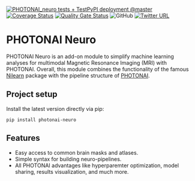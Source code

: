 [![PHOTONAI_neuro tests + TestPyPI deployment @master](https://github.com/wwu-mmll/photonai_neuro/actions/workflows/python-test.yml/badge.svg)](https://github.com/wwu-mmll/photonai_neuro/actions/workflows/python-test.yml)
[![Coverage Status](https://coveralls.io/repos/github/wwu-mmll/photonai_neuro/badge.svg?branch=master)](https://coveralls.io/github/wwu-mmll/photonai_neuro?branch=master)
[![Quality Gate Status](https://sonarcloud.io/api/project_badges/measure?project=wwu-mmll_photonai_neuro&metric=alert_status)](https://sonarcloud.io/summary/new_code?id=wwu-mmll_photonai_neuro)
![GitHub](https://img.shields.io/github/license/wwu-mmll/photonai_neuro)
[![Twitter URL](https://img.shields.io/twitter/url?style=social&url=https%3A%2F%2Ftwitter.com%2Fwwu_mmll)](https://twitter.com/wwu_mmll)
# PHOTONAI Neuro
PHOTONAI Neuro is an add-on module to simplify machine learning analyses for multimodal Magnetic Resonance Imaging (MRI) 
with PHOTONAI.
Overall, this module combines the functionality of the famous [Nilearn](https://nilearn.github.io) package
with the pipeline structure of [PHOTONAI](https://photon-ai.com).

## Project setup
Install the latest version directly via pip:
```
pip install photonai-neuro
```

## Features

- Easy access to common brain masks and atlases.
- Simple syntax for building neuro-pipelines.
- All PHOTONAI advantages like hyperparemter optimization, model sharing, results visualization, and much more.

